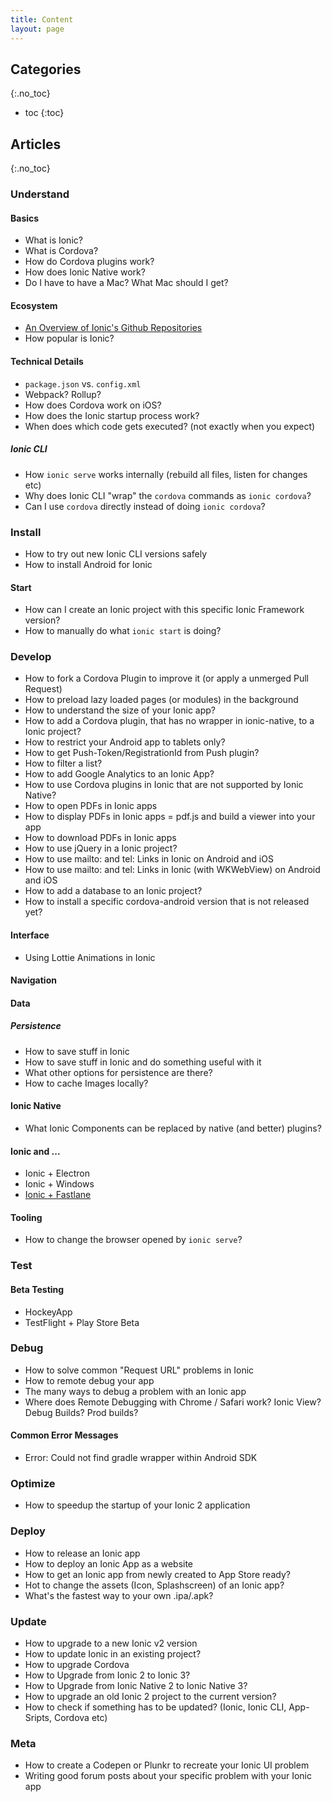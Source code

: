 ```yaml
---
title: Content
layout: page
---
```


## Categories
{:.no_toc}

* toc
{:toc}

## Articles
{:.no_toc}

### Understand

#### Basics
* What is Ionic?
* What is Cordova?
* How do Cordova plugins work?
* How does Ionic Native work?
* Do I have to have a Mac? What Mac should I get?

#### Ecosystem
- [An Overview of Ionic's Github Repositories](../understand/ionic-github-repositories)
- How popular is Ionic?

#### Technical Details
* `package.json` vs. `config.xml` 
* Webpack? Rollup?
* How does Cordova work on iOS?
* How does the Ionic startup process work?
* When does which code gets executed? (not exactly when you expect)

##### Ionic CLI
* How `ionic serve` works internally (rebuild all files, listen for changes etc)
* Why does Ionic CLI "wrap" the `cordova` commands as `ionic cordova`?
* Can I use `cordova` directly instead of doing `ionic cordova`?


### Install
* How to try out new Ionic CLI versions safely
* How to install Android for Ionic

#### Start
* How can I create an Ionic project with this specific Ionic Framework version?
* How to manually do what `ionic start` is doing? 

### Develop
* How to fork a Cordova Plugin to improve it (or apply a unmerged Pull Request)
* How to preload lazy loaded pages (or modules) in the background
* How to understand the size of your Ionic app?
* How to add a Cordova plugin, that has no wrapper in ionic-native, to a Ionic project?
* How to restrict your Android app to tablets only? 
* How to get Push-Token/RegistrationId from Push plugin?
* How to filter a list?
* How to add Google Analytics to an Ionic App?
* How to use Cordova plugins in Ionic that are not supported by Ionic Native?
* How to open PDFs in Ionic apps
* How to display PDFs in Ionic apps = pdf.js and build a viewer into your app
* How to download PDFs in Ionic apps
* How to use jQuery in a Ionic project?
* How to use mailto: and tel: Links in Ionic on Android and iOS
* How to use mailto: and tel: Links in Ionic (with WKWebView) on Android and iOS
* How to add a database to an Ionic project?
* How to install a specific cordova-android version that is not released yet? 

#### Interface
* Using Lottie Animations in Ionic

#### Navigation

#### Data

##### Persistence
* How to save stuff in Ionic
* How to save stuff in Ionic and do something useful with it
* What other options for persistence are there?
* How to cache Images locally?
 
#### Ionic Native
* What Ionic Components can be replaced by native (and better) plugins?

#### Ionic and ...
* Ionic + Electron
* Ionic + Windows
* [Ionic + Fastlane](../fastlane)

#### Tooling
* How to change the browser opened by `ionic serve`?

### Test

#### Beta Testing
* HockeyApp
* TestFlight + Play Store Beta


### Debug
* How to solve common "Request URL" problems in Ionic
* How to remote debug your app
* The many ways to debug a problem with an Ionic app
* Where does Remote Debugging with Chrome / Safari work? Ionic View? Debug Builds? Prod builds?

#### Common Error Messages
* Error: Could not find gradle wrapper within Android SDK

### Optimize
* How to speedup the startup of your Ionic 2 application

### Deploy
* How to release an Ionic app
* How to deploy an Ionic App as a website
* How to get an Ionic app from newly created to App Store ready?
* Hot to change the assets (Icon, Splashscreen) of an Ionic app?
* What's the fastest way to your own .ipa/.apk?

### Update
* How to upgrade to a new Ionic v2 version
* How to update Ionic in an existing project?
* How to upgrade Cordova
* How to Upgrade from Ionic 2 to Ionic 3?
* How to Upgrade from Ionic Native 2 to Ionic Native 3?
* How to upgrade an old Ionic 2 project to the current version?
* How to check if something has to be updated? (Ionic, Ionic CLI, App-Sripts, Cordova etc)

### Meta
* How to create a Codepen or Plunkr to recreate your Ionic UI problem
* Writing good forum posts about your specific problem with your Ionic app


